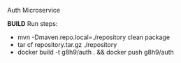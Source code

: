 Auth Microservice

**BUILD**
Run steps:
- mvn -Dmaven.repo.local=./repository clean package
- tar cf repository.tar.gz ./repository
- docker build -t g8h9/auth . && docker push g8h9/auth